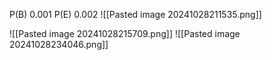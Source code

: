 P(B) 0.001
P(E) 0.002
![[Pasted image 20241028211535.png]]

![[Pasted image 20241028215709.png]]
![[Pasted image 20241028234046.png]]